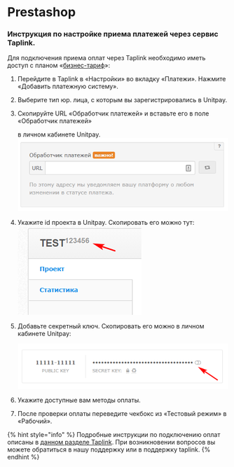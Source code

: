 # Prestashop

### Инструкция по настройке приема платежей через сервис Taplink.

Для подключения приема оплат через Taplink необходимо иметь доступ с планом «[бизнес-тариф](https://taplink.ru/tariffs/)»:

1. Перейдите в Taplink в «Настройки» во вкладку «Платежи». Нажмите «Добавить платежную систему». 
2. Выберите тип юр. лица, с которым вы зарегистрировались в Unitpay. 
3. Скопируйте URL «Обработчик платежей» и вставьте его в поле «Обработчик платежей» 

   в личном кабинете Unitpay.   
     ![](../../.gitbook/assets/46411e2d16a96f270f6c1314afc4f744.png)  

4. Укажите id проекта в Unitpay. Скопировать его можно тут:     ![](../../.gitbook/assets/2020-07-27_121149.png)  
5. Добавьте секретный ключ. Скопировать его можно в личном кабинете Unitpay:  

  
    ![](../../.gitbook/assets/457687.png)   

6. Укажите доступные вам методы оплаты. 
7. После проверки оплаты переведите чекбокс из «Тестовый режим» в «Рабочий».

{% hint style="info" %}
Подробные инструкции по подключению оплат описаны в [данном разделе Taplink](https://taplink.ru/guide/payments-configuration.html). При возникновении вопросов вы можете обратиться в нашу поддержку или в поддержку taplink.
{% endhint %}

